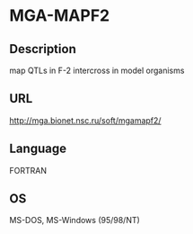 # MGA-MAPF2

## Description
map QTLs in F-2 intercross in model organisms

## URL
http://mga.bionet.nsc.ru/soft/mgamapf2/

## Language
FORTRAN

## OS
MS-DOS, MS-Windows (95/98/NT)